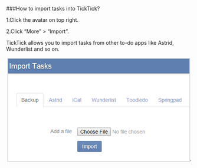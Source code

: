 ###How to import tasks into TickTick?


1.Click the avatar on top right.

2.Click “More” > “Import”.

TickTick allows you to import tasks from other to-do apps like Astrid, Wunderlist and so on.

![](../images/image1.12W.png)
